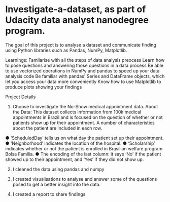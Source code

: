 # Investigate-a-dataset, as part of Udacity data analyst nanodegree program. 
The goal of this project is to analyse a dataset and communicate finding using Python libraries such as Pandas, NumPy, Matplotlib.

Learnings:
Familarise with all the steps of data analysis preocess
Learn how to pose questions and answering those questions in a data process
Be able to use vectorized operations in NumPy and pandas to speed up your data analysis code
Be familiar with pandas' Series and DataFrame objects, which let you access your data more conveniently
Know how to use Matplotlib to produce plots showing your findings

Project Details
1. Choose to investigate the No-Show medical appointment data.
About the Data:
This dataset collects information from 100k medical appointments in Brazil and is focused on the question of whether or not patients show up for their appointment. A number of characteristics about the patient are included in each row.

● ‘ScheduledDay’ tells us on what day the patient set up their appointment.
● ‘Neighborhood’ indicates the location of the hospital.
● ‘Scholarship’ indicates whether or not the patient is enrolled in Brasilian welfare program Bolsa Família.
● The encoding of the last column: it says ‘No’ if the patient showed up to their appointment, and ‘Yes’ if they did not show up.

2. I cleaned the data using pandas and numpy

3. I created visualisations to analyse and answer some of the questions posed to get a better insight into the data.

4. I created a report to share findings
